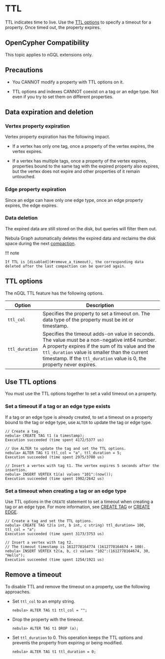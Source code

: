 # TTL

TTL indicates time to live. Use the [TTL options](#ttl_options) to specify a timeout for a property. Once timed out, the property expires.

## OpenCypher Compatibility

This topic applies to nGQL extensions only.

## Precautions

* You CANNOT modify a property with TTL options on it.

* TTL options and indexes CANNOT coexist on a tag or an edge type. Not even if you try to set them on different properties.

## Data expiration and deletion

### Vertex property expiration

Vertex property expiration has the following impact.

* If a vertex has only one tag, once a property of the vertex expires, the vertex expires.

* If a vertex has multiple tags, once a property of the vertex expires, properties bound to the same tag with the expired property also expires, but the vertex does not expire and other properties of it remain untouched.

### Edge property expiration

Since an edge can have only one edge type, once an edge property expires, the edge expires.

### Data deletion

The expired data are still stored on the disk, but queries will filter them out.

Nebula Graph automatically deletes the expired data and reclaims the disk space during the next [compaction](../../8.service-tuning/compaction.md).

!!! note

    If TTL is [disabled](#remove_a_timeout), the corresponding data deleted after the last compaction can be queried again.

## TTL options

The nGQL TTL feature has the following options.

|Option|Description|
|-|-|
|`ttl_col`|Specifies the property to set a timeout on. The data type of the property must be int or timestamp.|
|`ttl_duration`|Specifies the timeout adds-on value in seconds. The value must be a non-negative int64 number. A property expires if the sum of its value and the `ttl_duration` value is smaller than the current timestamp. If the `ttl_duration` value is 0, the property never expires.|

## Use TTL options

You must use the TTL options together to set a valid timeout on a property.

### Set a timeout if a tag or an edge type exists

If a tag or an edge type is already created, to set a timeout on a property bound to the tag or edge type, use `ALTER` to update the tag or edge type.

```ngql
// Create a tag.
nebula> CREATE TAG t1 (a timestamp);
Execution succeeded (time spent 4172/5377 us)

// Use ALTER to update the tag and set the TTL options.
nebula> ALTER TAG t1 ttl_col = "a", ttl_duration = 5;
Execution succeeded (time spent 2975/3700 us)

// Insert a vertex with tag t1. The vertex expires 5 seconds after the insertion.
nebula> INSERT VERTEX t1(a) values "101":(now());
Execution succeeded (time spent 1902/2642 us)
```

### Set a timeout when creating a tag or an edge type

Use TTL options in the `CREATE` statement to set a timeout when creating a tag or an edge type. For more information, see [CREATE TAG](../10.tag-statements/1.create-tag.md) or [CREATE EDGE](../11.edge-type-statements/1.create-edge.md).

```ngql
// Create a tag and set the TTL options.
nebula> CREATE TAG t2(a int, b int, c string) ttl_duration= 100, ttl_col = "a";
Execution succeeded (time spent 3173/3753 us)

// Insert a vertex with tag t2.
// The timeout timestamp is 1612778164774 (1612778164674 + 100).
nebula> INSERT VERTEX t2(a, b, c) values "102":(1612778164674, 30, "Hello");
Execution succeeded (time spent 1254/1921 us)
```

## Remove a timeout

To disable TTL and remove the timeout on a property, use the following approaches.

* Set `ttl_col` to an empty string.

    ```ngql
    nebula> ALTER TAG t1 ttl_col = "";
    ```

* Drop the property with the timeout.

    ```ngql
    nebula> ALTER TAG t1 DROP (a);
    ```

* Set `ttl_duration` to 0. This operation keeps the TTL options and prevents the property from expiring or being modified.

    ```ngql
    nebula> ALTER TAG t1 ttl_duration = 0;
    ```

